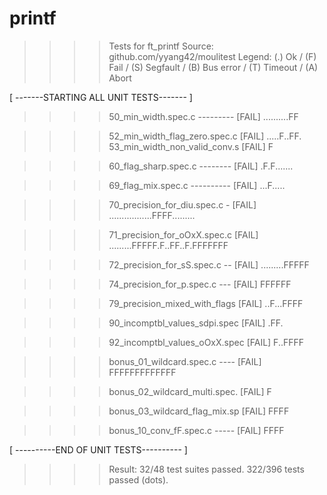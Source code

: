 # printf

>>>> Tests for ft_printf
Source: github.com/yyang42/moulitest
Legend: (.) Ok / (F) Fail / (S) Segfault / (B) Bus error / (T) Timeout / (A) Abort

[ -------STARTING ALL UNIT TESTS------- ]
>>>> 50_min_width.spec.c --------- [FAIL] ..........FF

>>>> 52_min_width_flag_zero.spec.c [FAIL] .....F..FF.
>>>> 53_min_width_non_valid_conv.s [FAIL] F

>>>> 60_flag_sharp.spec.c -------- [FAIL] .F.F.......

>>>> 69_flag_mix.spec.c ---------- [FAIL] ...F.....

>>>> 70_precision_for_diu.spec.c - [FAIL] .................FFFF.........

>>>> 71_precision_for_oOxX.spec.c  [FAIL] .........FFFFF.F..FF..F.FFFFFFF

>>>> 72_precision_for_sS.spec.c -- [FAIL] .........FFFFF

>>>> 74_precision_for_p.spec.c --- [FAIL] FFFFFF

>>>> 79_precision_mixed_with_flags [FAIL] ..F...FFFF

>>>> 90_incomptbl_values_sdpi.spec [FAIL] .FF.

>>>> 92_incomptbl_values_oOxX.spec [FAIL] F..FFFF

>>>> bonus_01_wildcard.spec.c ---- [FAIL] FFFFFFFFFFFFF

>>>> bonus_02_wildcard_multi.spec. [FAIL] F

>>>> bonus_03_wildcard_flag_mix.sp [FAIL] FFFF

>>>> bonus_10_conv_fF.spec.c ----- [FAIL] FFFF

[ ----------END OF UNIT TESTS---------- ]

>>>> Result: 32/48 test suites passed. 322/396 tests passed (dots).
